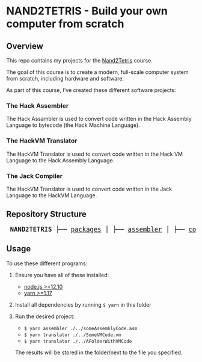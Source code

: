 # NAND2TETRIS - Build your own computer from scratch

## Overview

This repo contains my projects for the [Nand2Tetris](https://www.nand2tetris.org/) course.

The goal of this course is to create a modern, full-scale computer system from scratch, including hardware and software.

As part of this course, I've created these different software projects:

### The Hack Assembler

The Hack Assambler is used to convert code written in the Hack Assembly Language to bytecode (the Hack Machine Language).

### The HackVM Translator

The HackVM Translator is used to convert code written in the Hack VM Language to the Hack Assembly Language.

### The Jack Compiler

The HackVM Translator is used to convert code written in the Jack Language to the HackVM Language.

## Repository Structure

<big><pre>
**NAND2TETRIS**
├── [packages](./packages/)
│ ├── [assembler](./packages/client/)
│ ├── [compiler](./packages/compiler/)
│ └── [translator](./packages/translator/)
└── [weeks](./weeks/) _# course files_</big></pre>

## Usage

To use these different programs:

1. Ensure you have all of these installed:

   - [node.js >=12.10](https://nodejs.org/en/download/current/)
   - [yarn >=1.17](https://classic.yarnpkg.com/en/docs/install)

2. Install all dependencies by running `$ yarn` in this folder

3. Run the desired project:

   - `$ yarn assembler ./../someAssemblyCode.asm`
   - `$ yarn translator ./../SomeVMCode.vm`
   - `$ yarn translator ./../AFolderWithVMCode`

   The results will be stored in the folder/next to the file you specified.
